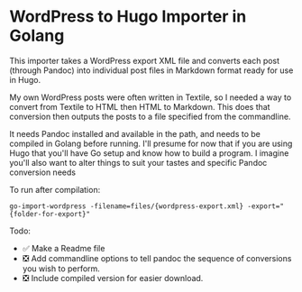 # WordPress to Hugo Importer in Golang #

This importer takes a WordPress export XML file and converts each post (through Pandoc) into individual post files in Markdown format ready for use in Hugo.

My own WordPress posts were often written in Textile, so I needed a way to convert from Textile to HTML then HTML to Markdown. This does that conversion then outputs the posts to a file specified from the commandline.

It needs Pandoc installed and available in the path, and needs to be compiled in Golang before running. I'll presume for now that if you are using Hugo that you'll have Go setup and know how to build a program. I imagine you'll also want to alter things to suit your tastes and specific Pandoc conversion needs

To run after compilation:

`go-import-wordpress -filename=files/{wordpress-export.xml} -export="{folder-for-export}"`

Todo:

- ✅ Make a Readme file
- ❎ Add commandline options to tell pandoc the sequence of conversions you wish to perform.
- ❎ Include compiled version for easier download.

